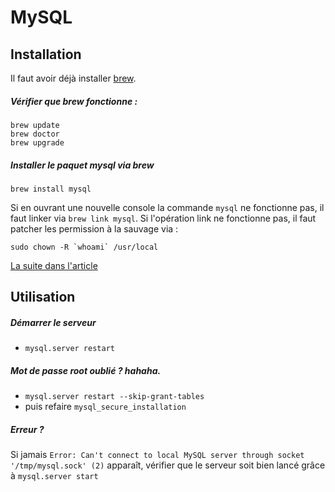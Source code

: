 # MySQL

## Installation

Il faut avoir déjà installer [brew](http://brew.sh/index_fr.html).

##### Vérifier que brew fonctionne :

```
brew update
brew doctor
brew upgrade
```

##### Installer le paquet mysql via brew

```
brew install mysql
```

Si en ouvrant une nouvelle console la commande `mysql` ne fonctionne pas, il faut linker via `brew link mysql`.
Si l'opération link ne fonctionne pas, il faut patcher les permission à la sauvage via :

```
sudo chown -R `whoami` /usr/local
```

[La suite dans l'article](https://blog.joefallon.net/2013/10/install-mysql-on-mac-osx-using-homebrew/)


## Utilisation

##### Démarrer le serveur
- `mysql.server restart`

##### Mot de passe root oublié ? hahaha.
- `mysql.server restart --skip-grant-tables`
- puis refaire `mysql_secure_installation`

##### Erreur ?
Si jamais `Error: Can't connect to local MySQL server through socket '/tmp/mysql.sock' (2)` apparaît, vérifier que le serveur soit bien lancé grâce à `mysql.server start`
